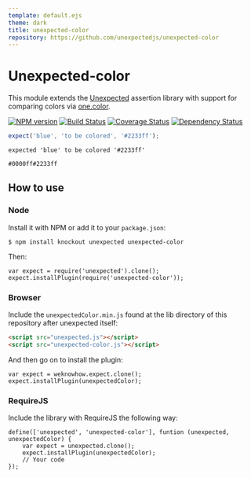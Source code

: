 ```yaml
---
template: default.ejs
theme: dark
title: unexpected-color
repository: https://github.com/unexpectedjs/unexpected-color
---
```


# Unexpected-color

This module extends the
[Unexpected](https://github.com/unexpectedjs/unexpected) assertion
library with support for comparing colors via [one.color](https://github.com/One-com/one-color).

[![NPM version](https://badge.fury.io/js/unexpected-color.svg)](http://badge.fury.io/js/unexpected-color)
[![Build Status](https://travis-ci.org/unexpectedjs/unexpected-color.svg?branch=master)](https://travis-ci.org/unexpectedjs/unexpected-color)
[![Coverage Status](https://coveralls.io/repos/unexpectedjs/unexpected-color/badge.svg)](https://coveralls.io/r/unexpectedjs/unexpected-color)
[![Dependency Status](https://david-dm.org/unexpectedjs/unexpected-color.svg)](https://david-dm.org/unexpectedjs/unexpected-express)

```javascript
expect('blue', 'to be colored', '#2233ff');
```

```output
expected 'blue' to be colored '#2233ff'

#0000ff#2233ff
```

## How to use

### Node

Install it with NPM or add it to your `package.json`:

```
$ npm install knockout unexpected unexpected-color
```

Then:

```javascript#evaluate:false
var expect = require('unexpected').clone();
expect.installPlugin(require('unexpected-color'));
```

### Browser

Include the `unexpectedColor.min.js` found at the lib directory of this
repository after unexpected itself:

```html
<script src="unexpected.js"></script>
<script src="unexpected-color.js"></script>
```

And then go on to install the plugin:

```javascript#evaluate:false
var expect = weknowhow.expect.clone();
expect.installPlugin(unexpectedColor);
```

### RequireJS

Include the library with RequireJS the following way:

```javascript#evaluate:false
define(['unexpected', 'unexpected-color'], funtion (unexpected, unexpectedColor) {
    var expect = unexpected.clone();
    expect.installPlugin(unexpectedColor);
    // Your code
});
```
